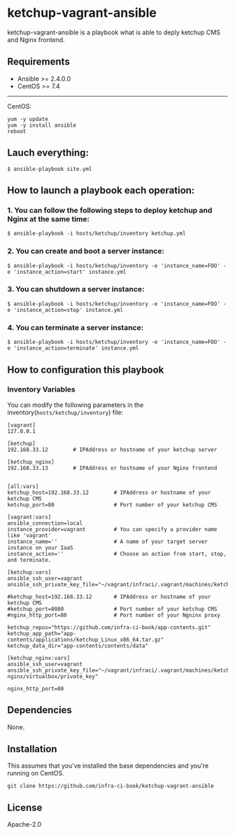 # ketchup-vagrant-ansible

ketchup-vagrant-ansible is a playbook what is able to deply ketchup CMS and Nginx frontend.

## Requirements

- Ansible >= 2.4.0.0
- CentOS >= 7.4

---

CentOS:

```
yum -y update
yum -y install ansible
reboot
```

## Lauch everything:

```
$ ansible-playbook site.yml
```


## How to launch a playbook each operation:

### 1. You can follow the following steps to deploy ketchup and Nginx at the same time:

```
$ ansible-playbook -i hosts/ketchup/inventory ketchup.yml
```

### 2. You can create and boot a server instance:

```
$ ansible-playbook -i hosts/ketchup/inventory -e 'instance_name=FOO' -e 'instance_action=start' instance.yml
```

### 3. You can shutdown a server instance:

```
$ ansible-playbook -i hosts/ketchup/inventory -e 'instance_name=FOO' -e 'instance_action=stop' instance.yml
```

### 4. You can terminate a server instance:

```
$ ansible-playbook -i hosts/ketchup/inventory -e 'instance_name=FOO' -e 'instance_action=terminate' instance.yml
```


## How to configuration this playbook

### Inventory Variables

You can modify the following parameters in the inventory(`hosts/ketchup/inventory`) file:

```
[vagrant]
127.0.0.1

[ketchup]
192.168.33.12        # IPAddress or hostname of your ketchup server

[ketchup_nginx]
192.168.33.13        # IPAddress or hostname of your Nginx frontend


[all:vars]
ketchup_host=192.168.33.12        # IPAddress or hostname of your ketchup CMS
ketchup_port=80                   # Port number of your ketchup CMS

[vagrant:vars]
ansible_connection=local
instance_provider=vagrant         # You can specify a provider name like 'vagrant'
instance_name=''                  # A name of your target server instance on your IaaS
instance_action=''                # Choose an action from start, stop, and terminate.

[ketchup:vars]
ansible_ssh_user=vagrant
ansible_ssh_private_key_file="~/vagrant/infraci/.vagrant/machines/ketchup/virtualbox/private_key"

#ketchup_host=192.168.33.12       # IPAddress or hostname of your ketchup CMS
#ketchup_port=8080                # Port number of your ketchup CMS
#nginx_http_port=80               # Port number of your Ngninx proxy

ketchup_repos="https://github.com/infra-ci-book/app-contents.git"
ketchup_app_path="app-contents/applications/ketchup_Linux_x86_64.tar.gz"
ketchup_data_dir="app-contents/contents/data"

[ketchup_nginx:vars]
ansible_ssh_user=vagrant
ansible_ssh_private_key_file="~/vagrant/infraci/.vagrant/machines/ketchup-nginx/virtualbox/private_key"

nginx_http_port=80
```

## Dependencies

None.

## Installation

This assumes that you've installed the base dependencies and you're running on CentOS.

```
git clone https://github.com/infra-ci-book/ketchup-vagrant-ansible
```

## License

Apache-2.0
